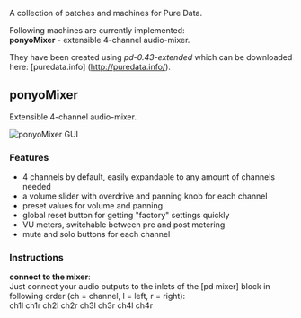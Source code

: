 A collection of patches and machines for Pure Data.

Following machines are currently implemented:<br>
**ponyoMixer** - extensible 4-channel audio-mixer.

They have been created using <i>pd-0.43-extended</i> which can be downloaded here: [puredata.info] (http://puredata.info/).

ponyoMixer
----------

Extensible 4-channel audio-mixer.

![ponyoMixer GUI](http://files.callistix.net/puredata/ponyomixer_gui.png)

### Features

- 4 channels by default, easily expandable to any amount of channels needed
- a volume slider with overdrive and panning knob for each channel
- preset values for volume and panning
- global reset button for getting "factory" settings quickly
- VU meters, switchable between pre and post metering
- mute and solo buttons for each channel

### Instructions

**connect to the mixer**:<br>
Just connect your audio outputs to the inlets of the [pd mixer] block in following order (ch = channel, l = left, r = right):<br>
ch1l ch1r ch2l ch2r ch3l ch3r ch4l ch4r
